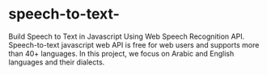 # speech-to-text-
Build Speech to Text in Javascript Using Web Speech Recognition API.
Speech-to-text javascript web API is free for web users and supports more than 40+ languages.
In this project, we focus on Arabic and English languages and their dialects.
